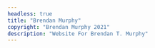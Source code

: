 ```yaml
---
headless: true
title: "Brendan Murphy"
copyright: "Brendan Murphy 2021"
description: "Website For Brendan T. Murphy"
---
```

